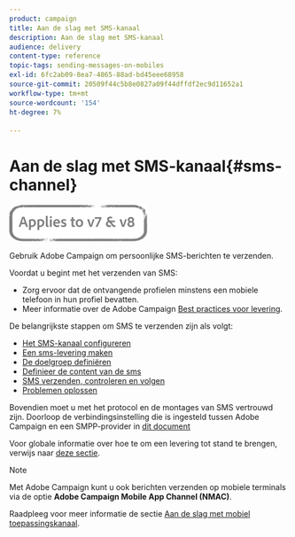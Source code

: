 ```yaml
---
product: campaign
title: Aan de slag met SMS-kanaal
description: Aan de slag met SMS-kanaal
audience: delivery
content-type: reference
topic-tags: sending-messages-on-mobiles
exl-id: 6fc2ab09-8ea7-4865-88ad-bd45eee68958
source-git-commit: 20509f44c5b8e0827a09f44dffdf2ec9d11652a1
workflow-type: tm+mt
source-wordcount: '154'
ht-degree: 7%

---
```


# Aan de slag met SMS-kanaal{#sms-channel}

![](../../assets/common.svg)


Gebruik Adobe Campaign om persoonlijke SMS-berichten te verzenden.

Voordat u begint met het verzenden van SMS:

* Zorg ervoor dat de ontvangende profielen minstens een mobiele telefoon in hun profiel bevatten.
* Meer informatie over de Adobe Campaign [Best practices voor levering](delivery-best-practices.md).

De belangrijkste stappen om SMS te verzenden zijn als volgt:

* [Het SMS-kanaal configureren](sms-set-up.md)
* [Een sms-levering maken](sms-create.md)
* [De doelgroep definiëren](sms-create.md#selecting-the-target-population)
* [Definieer de content van de sms](sms-create.md#defining-the-sms-content)
* [SMS verzenden, controleren en volgen](sms-send.md)
* [Problemen oplossen](troubleshooting-sms.md)

Bovendien moet u met het protocol en de montages van SMS vertrouwd zijn. Doorloop de verbindingsinstelling die is ingesteld tussen Adobe Campaign en een SMPP-provider in [dit document](sms-protocol.md)

Voor globale informatie over hoe te om een levering tot stand te brengen, verwijs naar [deze sectie](steps-about-delivery-creation-steps.md).

>[!NOTE]
>
>Met Adobe Campaign kunt u ook berichten verzenden op mobiele terminals via de optie **Adobe Campaign Mobile App Channel (NMAC)**.
> 
>Raadpleeg voor meer informatie de sectie [Aan de slag met mobiel toepassingskanaal](about-mobile-app-channel.md).
